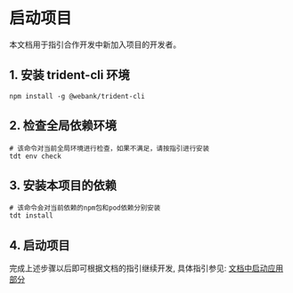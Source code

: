 # 启动项目
本文档用于指引合作开发中新加入项目的开发者。
## 1. 安装 trident-cli 环境
```shell
npm install -g @webank/trident-cli
```

## 2. 检查全局依赖环境
``` shell
# 该命令对当前全局环境进行检查，如果不满足，请按指引进行安装
tdt env check
```

## 3. 安装本项目的依赖
```shell
# 该命令会对当前依赖的npm包和pod依赖分别安装
tdt install
```

## 4. 启动项目
完成上述步骤以后即可根据文档的指引继续开发, 具体指引参见: [文档中启动应用部分](http://10.107.104.145/trident/docs/getting-started/#3-%E5%90%AF%E5%8A%A8%E5%BA%94%E7%94%A8ios)

